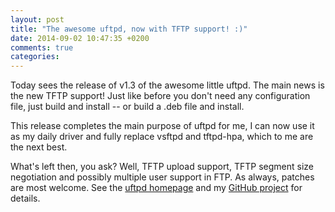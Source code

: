 ```yaml
---
layout: post
title: "The awesome uftpd, now with TFTP support! :)"
date: 2014-09-02 10:47:35 +0200
comments: true
categories: 
---
```


Today sees the release of v1.3 of the awesome little uftpd. The main
news is the new TFTP support!  Just like before you don't need any
configuration file, just build and install -- or build a .deb file and
install.

This release completes the main purpose of uftpd for me, I can now use
it as my daily driver and fully replace vsftpd and tftpd-hpa, which to
me are the next best.

What's left then, you ask?  Well, TFTP upload support, TFTP segment
size negotiation and possibly multiple user support in FTP.  As
always, patches are most welcome.  See the
[uftpd homepage](/uftpd.html) and my
[GitHub project](https://github.com/troglobit/uftpd/) for details.
